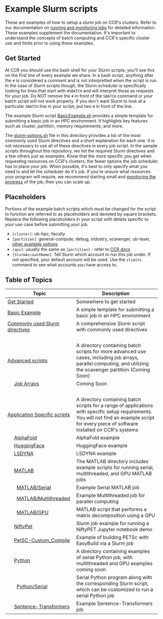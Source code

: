 # Example Slurm scripts

These are examples of how to setup a slurm job on CCR's clusters. Refer to our documentation on [running and monitoring jobs](https://docs.ccr.buffalo.edu/en/latest/hpc/jobs/) for detailed information.  These examples supplement the documentation.  It's important to understand the concepts of batch computing and CCR's specific cluster use and limits prior to using these examples.

## Get Started

At CCR you should use the bash shell for your Slurm scripts; you'll see this on the first line of every example we share.  In a bash script, anything after the `#` is considered a comment and is not interpretted when the script is run.  In the case of Slurm scripts though, the Slurm scheduler is specifically looking for lines that start with `#SBATCH` and will interpret those as requests for your job.  Do NOT remove the `#` in front of the `SBATCH` command or your batch script will not work properly.  If you don't want Slurm to look at a particular `SBATCH` line in your script, put two `#` in front of the line.

The example Slurm script [BasicExample.sh](BasicExample.sh) provides a simple template for submitting a basic job in an HPC environment. It highlights key features such as cluster, partition, memory requirements, and more.

The [slurm-options.sh](slurm-options.sh) file in this directory provides a list of the most commonly used Slurm directives and a short explanation for each one.  It is not necessary to use all of these directives in every job script.  In the sample scripts throughout this repository, we list the required Slurm directives and a few others just as examples.  Know that the more specific you get when requesting resources on CCR's clusters, the fewer options the job scheduler has to place your job.  When possible, it's best to only specify what you need to and let the scheduler do it's job.  If you're unsure what resources your program will require, we recommend starting small and [monitoring the progress](https://docs.ccr.buffalo.edu/en/latest/hpc/jobs/#monitoring-jobs) of the job, then you can scale up.  

## Placeholders

Portions of the example batch scripts which must be changed for the script to function are referred to as placeholders and denoted by square brackets. Replace the following placeholders in your 
script with details specific to your use case before submitting your job.

- `[cluster]`: ub-hpc, faculty
- `[partition]`: general-compute, debug, industry, scavenger, ub-laser, [other available options](https://docs.ccr.buffalo.edu/en/latest/hpc/clusters/#ub-hpc-compute-cluster)
- `[qos]`: usually the same as `[partition]` - refer to [CCR docs](https://docs.ccr.buffalo.edu/en/latest/hpc/jobs/#slurm-directives-partitions-qos)
- `[SlurmAccountName]`: Tell Slurm which account to run this job under. If not specified, your default account will be used. Use the `slimits` command to see what accounts you have access to.

## Table of Topics

| Topic                                                                                                   | Description |
|---------------------------------------------------------------------------------------------------------|------------------------------------------------------------------------------------------------------------------------------- 
| [Get Started](#get-started)                                                                             | Somewhere to get started |
| [Basic Example](./BasicExample.sh)                                                                      | A simple template for submitting a basic job in an HPC environment |
| [Commonly used Slurm directives](./slurm-options.sh)                                                    | A comprehensive Slurm script with commonly used directives |
| &nbsp;                             | &nbsp;
| [Advanced scripts](./1_Advanced)                                                                        | A directory containing batch scripts for more advanced use cases, including job arrays, parallel computing, and utilizing the scavenger partition (Coming Soon) |
| &nbsp;&nbsp;&nbsp;&nbsp;&nbsp;[Job Arrays](./1_Advanced/JobArrays)                                      | Coming Soon |
| &nbsp;                             | &nbsp;
| [Application Specific scripts](./2_ApplicationSpecific)                                                 | A directory containing batch scripts for a range of applications with specific setup requirements. You will not find an example script for every piece of software installed on CCR's systems |
| &nbsp;&nbsp;&nbsp;&nbsp;&nbsp;[AlphaFold](./2_ApplicationSpecific/alphafold)                            | AlphaFold example |
| &nbsp;&nbsp;&nbsp;&nbsp;&nbsp;[HuggingFace](./2_ApplicationSpecific/huggingface)                        | HuggingFace example |
| &nbsp;&nbsp;&nbsp;&nbsp;&nbsp;[LSDYNA](./2_ApplicationSpecific/lsdyna)                                  | LSDYNA example |
| &nbsp;&nbsp;&nbsp;&nbsp;&nbsp;[MATLAB](./2_ApplicationSpecific/matlab)                                  | The MATLAB directory includes example scripts for running serial, multithreaded, and GPU MATLAB jobs |
| &nbsp;&nbsp;&nbsp;&nbsp;&nbsp;&nbsp;&nbsp;[MATLAB/Serial](./2_ApplicationSpecific/matlab/serial)        | Example Serial MATLAB job |
| &nbsp;&nbsp;&nbsp;&nbsp;&nbsp;&nbsp;&nbsp;[MATLAB/Multithreaded](./2_ApplicationSpecific/matlab/multithreaded)| Example Multithreaded job for parallel computing |
| &nbsp;&nbsp;&nbsp;&nbsp;&nbsp;&nbsp;&nbsp;[MATLAB/GPU](./2_ApplicationSpecific/matlab/GPU)              | MATLAB script that performs a matrix decomposition using a GPU |
| &nbsp;&nbsp;&nbsp;&nbsp;&nbsp;[NiftyPet](./2_ApplicationSpecific/niftypet)                              | Slurm job example for running a NiftyPET Jupyter notebook demo |
| &nbsp;&nbsp;&nbsp;&nbsp;&nbsp;[PetSC-Custom_Compile](./2_ApplicationSpecific/petsc-custom-compile)      | Example of building PETSc with EasyBuild via a Slurm job |
| &nbsp;&nbsp;&nbsp;&nbsp;&nbsp;[Python](./2_ApplicationSpecific/python)                                  | A directory containing examples of serial Python job, with multithreaded and GPU examples coming soon |
| &nbsp;&nbsp;&nbsp;&nbsp;&nbsp;&nbsp;&nbsp;[Python/Serial](./2_ApplicationSpecific/python/serial)        | Serial Python program along with the corresponding Slurm script, which can be customized to run a serial Python job |
| &nbsp;&nbsp;&nbsp;&nbsp;&nbsp;[Sentence-Transformers](./2_ApplicationSpecific/sentence-transformers)    | Example Sentence-Transformers job |
